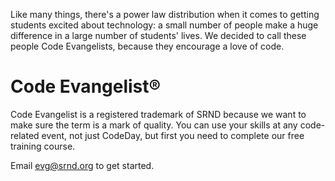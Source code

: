 Like many things, there's a power law distribution when it comes to getting students excited about technology: a small
number of people make a huge difference in a large number of students' lives. We decided to call these people Code
Evangelists, because they encourage a love of code.

# Code Evangelist®

Code Evangelist is a registered trademark of SRND because we want to make sure the term is a mark of quality. You can
use your skills at any code-related event, not just CodeDay, but first you need to complete our free training course.

Email evg@srnd.org to get started.
